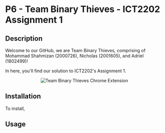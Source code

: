 __P6 - Team Binary Thieves - ICT2202 Assignment 1__
==

Description
----
Welcome to our GitHub, we are Team Binary Thieves, comprising of Mohammad Shahmizan (2000726), Nicholas (2001605), and Adriel (1802499)!

In here, you'll find our solution to ICT2202's Assignment 1.

<p align="center"><img src="https://user-images.githubusercontent.com/71887108/140610344-ca56fcc7-5b8e-430f-80fd-f1f79c7d5f8d.jpg" alt="Team Binary Thieves Chrome Extension"></p>


Installation
----
To install,


Usage
----
